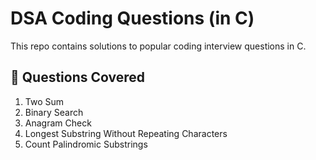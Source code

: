 # DSA Coding Questions (in C)

This repo contains solutions to popular coding interview questions in C.

## 📌 Questions Covered
1. Two Sum
2. Binary Search
3. Anagram Check
4. Longest Substring Without Repeating Characters
5. Count Palindromic Substrings

